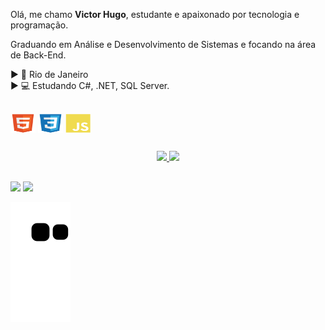 Olá, me chamo <strong>Victor Hugo</strong>, estudante e apaixonado por tecnologia e programação.

Graduando em Análise e Desenvolvimento de Sistemas e focando na área de Back-End.

► 📍 Rio de Janeiro <br>
► 💻 Estudando C#, .NET, SQL Server.

<div style="display: inline_block"><br>
  <img align="center" alt="Rafa-HTML" height="30" width="40" src="https://raw.githubusercontent.com/devicons/devicon/master/icons/html5/html5-original.svg">
  <img align="center" alt="Rafa-CSS" height="30" width="40" src="https://raw.githubusercontent.com/devicons/devicon/master/icons/css3/css3-original.svg">
  <img align="center" alt="Rafa-Js" height="30" width="40" src="https://raw.githubusercontent.com/devicons/devicon/master/icons/javascript/javascript-plain.svg">
</div>

##

<div align="center">
  <a href="https://github.com/ViictorLuz">
  <img height="155em" src="https://github-readme-stats.vercel.app/api?username=ViictorLuz&show_icons=true&theme=codeSTACKr&include_all_commits=true&count_private=true"/>
  <img height="155em" src="https://github-readme-stats.vercel.app/api/top-langs/?username=ViictorLuz&layout=compact&langs_count=7&theme=codeSTACKr"/>
</div>

##

<div>
  <a href = "mailto:vh_assis@hotmail.com"><img src="https://img.shields.io/badge/Microsoft_Outlook-0078D4?style=for-the-badge&logo=microsoft-outlook&logoColor=white" target="_blank"></a>
  <a href="https://www.linkedin.com/in/victor-hugo-luz/" target="_blank"><img src="https://img.shields.io/badge/LinkedIn-0077B5?style=for-the-badge&logo=linkedin&logoColor=white" target="_blank"></a> 
</div>

![Snake animation](https://github.com/ViictorLuz/ViictorLuz/blob/output/github-contribution-grid-snake.svg)
